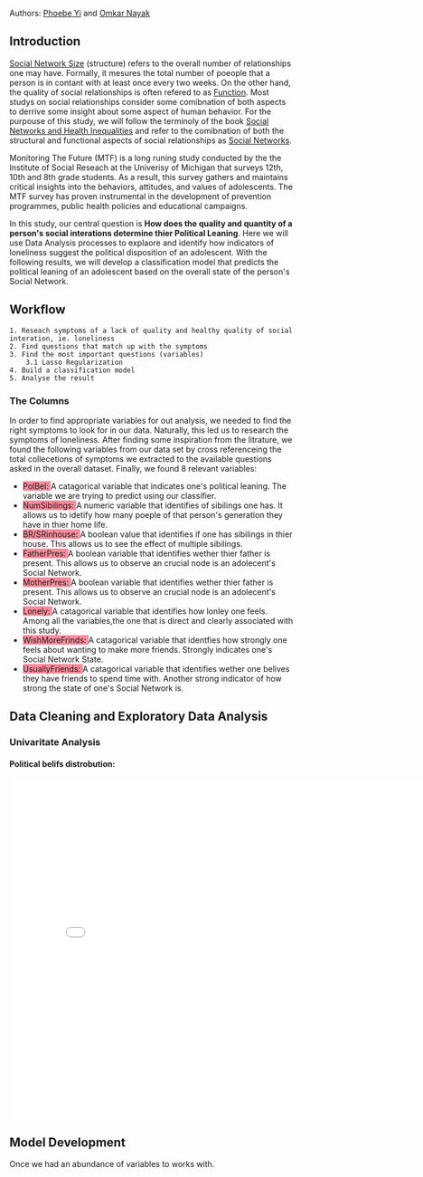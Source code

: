 
Authors: [Phoebe Yi](pxyi@umich.edu) and [Omkar Nayak](omkarn@umich.edu)

## Introduction

[Social Network Size](https://www.cmu.edu/common-cold-project/measures-by-study/psychological-and-social-constructs/social-relationships-loneliness-measures/social-integration-network-size.html#:~:text=Number%20of%20People%20in%20Social%20Network%20(Social%20Network%20Size)&text=Accordingly%2C%20social%20network%20size%20is,least%20once%20every%20two%20weeks.)
(structure) refers to the overall number of relationships one may have. Formally, it mesures the total number of poeople that a person is in
contant with at least once every two weeks. On the other hand, the quality of social relationships is often refered to as
[Function](https://link.springer.com/chapter/10.1007/978-3-030-97722-1_2). Most studys on social relationships consider some
comibnation of both aspects to derrive some insight about some aspect of human behavior. For the purpouse of this study, we will 
follow the terminoly of the book [Social Networks and Health Inequalities](https://link.springer.com/book/10.1007/978-3-030-97722-1) and 
refer to the comibnation of both the structural and functional aspects of social relationships as [Social Networks](https://pmc.ncbi.nlm.nih.gov/articles/PMC3150158/).

Monitoring The Future (MTF) is a long runing study conducted by the the Institute of Social Reseach at the Univerisy of Michigan
that surveys 12th, 10th and 8th grade students. As a result, this survey gathers and maintains critical insights into the 
behaviors, attitudes, and values of adolescents. The MTF survey has proven instrumental in the development of prevention programmes,
public health policies and educational campaigns. 

In this study, our central question is **How does the quality and quantity of a person's social interations determine thier Political Leaning**. 
Here we will use Data Analysis processes to explaore and identify how indicators of loneliness suggest the political disposition of an 
adolescent. With the following results, we will develop a classification model that predicts the political leaning of an adolescent based on 
the overall state of the person's Social Network.  

## Workflow 
    1. Reseach symptoms of a lack of quality and healthy quality of social interation, ie. loneliness
    2. Find questions that match up with the symptoms
    3. Find the most important questions (variables) 
        3.1 Lasso Regularization
    4. Build a classification model 
    5. Analyse the result

### The Columns 
In order to find appropriate variables for out analysis, we needed to find the right symptoms 
to look for in our data. Naturally, this led us to research the symptoms of loneliness. After finding some 
inspiration from the litrature, we found the following variables from our data set by cross referenceing
the total collecetions of symptoms we extracted to the available questions asked in the overall dataset.
Finally, we found 8 relevant variables:

* <span style="background-color: #ff8c9c">PolBel: </span> A catagorical variable that indicates one's political leaning. The variable we are trying to predict using our classifier. 
* <span style="background-color: #ff8c9c">NumSibilings: </span> A numeric variable that identifies of sibilings one has. It allows us to idetify how many poeple of that person's generation they have in thier home life.
* <span style="background-color: #ff8c9c">BR/SRinhouse: </span> A boolean value that identifies if one has sibilings in thier house. This allows us to see the effect of multiple sibilings. 
* <span style="background-color: #ff8c9c">FatherPres: </span> A boolean variable that identifies wether thier father is present. This allows us to observe an crucial node is an adolecent's Social Network.  
* <span style="background-color: #ff8c9c">MotherPres: </span> A boolean variable that identifies wether thier father is present. This allows us to observe an crucial node is an adolecent's Social Network.  
* <span style="background-color: #ff8c9c">Lonely: </span> A catagorical variable that identifies how lonley one feels. Among all the variables,the one that is direct and clearly associated with this study. 
* <span style="background-color: #ff8c9c">WishMoreFrinds: </span> A catagorical variable that identfies how strongly one feels about wanting to make more friends. Strongly indicates one's Social Network State.
* <span style="background-color: #ff8c9c">UsuallyFriends: </span> A catagorical variable that identifies wether one belives they have friends to spend time with. Another strong indicator of how strong the state of one's Social Network is. 


## Data Cleaning and Exploratory Data Analysis



### Univaritate Analysis
#### Political belifs distrobution: 

<iframe
  src="Monitoring-The-Future-Analysis/plot1PB.png"
  width="800"
  height="600"
  frameborder="0"
></iframe>

## Model Development 
Once we had an abundance of variables to works with. 

